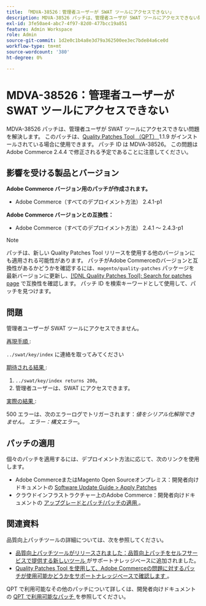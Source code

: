 ```yaml
---
title: 「MDVA-38526：管理者ユーザーが SWAT ツールにアクセスできない」
description: MDVA-38526 パッチは、管理者ユーザが SWAT ツールにアクセスできない問題を解決します。 このパッチは、[Quality Patches Tool （QPT） ] （/help/announcements/adobe-commerce-announcements/magento-quality-patches-released-new-tool-to-self-serve-quality-patches.md） 1.1.9 がインストールされている場合に利用できます。 パッチ ID は MDVA-38526。 この問題はAdobe Commerce 2.4.4 で修正される予定であることに注意してください。
exl-id: 3fe50ae4-abc7-4f97-82d0-477bcc19a851
feature: Admin Workspace
role: Admin
source-git-commit: 1d2e0c1b4a8e3d79a362500ee3ec7bde84a6ce0d
workflow-type: tm+mt
source-wordcount: '380'
ht-degree: 0%

---
```


# MDVA-38526：管理者ユーザーが SWAT ツールにアクセスできない

MDVA-38526 パッチは、管理者ユーザが SWAT ツールにアクセスできない問題を解決します。 このパッチは、[Quality Patches Tool （QPT） ](/help/announcements/adobe-commerce-announcements/magento-quality-patches-released-new-tool-to-self-serve-quality-patches.md)1.1.9 がインストールされている場合に使用できます。 パッチ ID は MDVA-38526。 この問題はAdobe Commerce 2.4.4 で修正される予定であることに注意してください。

## 影響を受ける製品とバージョン

**Adobe Commerce バージョン用のパッチが作成されます。**

* Adobe Commerce（すべてのデプロイメント方法） 2.4.1-p1

**Adobe Commerce バージョンとの互換性：**

* Adobe Commerce（すべてのデプロイメント方法） 2.4.1 ～ 2.4.3-p1

>[!NOTE]
>
>パッチは、新しい Quality Patches Tool リリースを使用する他のバージョンにも適用される可能性があります。 パッチがAdobe Commerceのバージョンと互換性があるかどうかを確認するには、`magento/quality-patches` パッケージを最新バージョンに更新し、[[!DNL Quality Patches Tool]: Search for patches page](https://devdocs.magento.com/quality-patches/tool.html#patch-grid) で互換性を確認します。 パッチ ID を検索キーワードとして使用して、パッチを見つけます。

## 問題

管理者ユーザーが SWAT ツールにアクセスできません。

<u> 再現手順 </u>:

`../swat/key/index` に連絡を取ってみてください

<u> 期待される結果 </u>:

1. `../swat/key/index returns 200`。
1. 管理者ユーザーは、SWAT にアクセスできます。

<u> 実際の結果 </u>:

500 エラーは、次のエラーログでトリガーされます：*値をシリアル化解除できません。 エラー：構文エラー*。

## パッチの適用

個々のパッチを適用するには、デプロイメント方法に応じて、次のリンクを使用します。

* Adobe CommerceまたはMagento Open Sourceオンプレミス：開発者向けドキュメントの [Software Update Guide > Apply Patches](https://devdocs.magento.com/guides/v2.4/comp-mgr/patching/mqp.html)
* クラウドインフラストラクチャー上のAdobe Commerce：開発者向けドキュメントの [ アップグレードとパッチ/パッチの適用 ](https://devdocs.magento.com/cloud/project/project-patch.html)。

## 関連資料

品質向上パッチツールの詳細については、次を参照してください。

* [ 品質向上パッチツールがリリースされました：品質向上パッチをセルフサービスで提供する新しいツール ](/help/announcements/adobe-commerce-announcements/magento-quality-patches-released-new-tool-to-self-serve-quality-patches.md) がサポートナレッジベースに追加されました。
* [Quality Patches Tool を使用して、Adobe Commerceの問題に対するパッチが使用可能かどうかをサポートナレッジベースで確認します ](/help/support-tools/patches-available-in-qpt-tool/check-patch-for-magento-issue-with-magento-quality-patches.md)。

QPT で利用可能なその他のパッチについて詳しくは、開発者向けドキュメントの [QPT で利用可能なパッチ ](https://devdocs.magento.com/quality-patches/tool.html#patch-grid) を参照してください。

